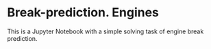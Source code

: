 # Break-prediction. Engines

This is a Jupyter Notebook with a simple solving task of engine break prediction.

